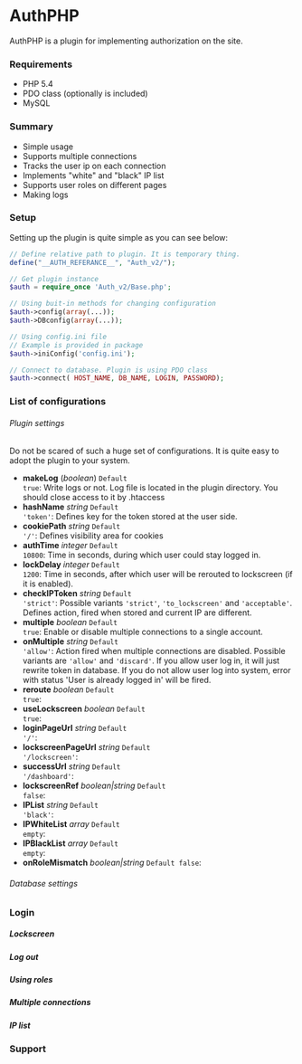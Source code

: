 # AuthPHP
AuthPHP is a plugin for implementing authorization on the site.

### Requirements
- PHP 5.4
- PDO class (optionally is included)
- MySQL

### Summary
- Simple usage
- Supports multiple connections
- Tracks the user ip on each connection
- Implements "white" and "black" IP list
- Supports user roles on different pages
- Making logs 

### Setup
Setting up the plugin is quite simple as you can see below:
```php
// Define relative path to plugin. It is temporary thing.
define("__AUTH_REFERANCE__", "Auth_v2/");

// Get plugin instance
$auth = require_once 'Auth_v2/Base.php';

// Using buit-in methods for changing configuration
$auth->config(array(...));
$auth->DBconfig(array(...));

// Using config.ini file
// Example is provided in package
$auth->iniConfig('config.ini');

// Connect to database. Plugin is using PDO class
$auth->connect( HOST_NAME, DB_NAME, LOGIN, PASSWORD);
```

### List of configurations
###### Plugin settings
Do not be scared of such a huge set of configurations. It is quite easy to adopt the plugin to your system.

- **makeLog** (*boolean*) <code>Default true</code>: Write logs or not. Log file is located in the plugin directory. You should close access to it by .htaccess
- **hashName** *string* <code>Default 'token'</code>: Defines key for the token stored at the user side.
- **cookiePath** *string* <code>Default '/'</code>: Defines visibility area for cookies
- **authTime** *integer* <code>Default 10800</code>: Time in seconds, during which user could stay logged in.
- **lockDelay** *integer* <code>Default 1200</code>: Time in seconds, after which user will be rerouted to lockscreen (if it is enabled).
- **checkIPToken** *string* <code>Default 'strict'</code>: Possible variants <code>'strict'</code>, <code>'to_lockscreen'</code> and <code>'acceptable'</code>. Defines action, fired when stored and current IP are different.
- **multiple** *boolean* <code>Default true</code>: Enable or disable multiple connections to a single account.
- **onMultiple** *string* <code>Default 'allow'</code>: Action fired when multiple connections are disabled. Possible variants are <code>'allow'</code> and <code>'discard'</code>. If you allow user log in, it will just rewrite token in database. If you do not allow user log into system, error with status 'User is already logged in' will be fired.
- **reroute** *boolean* <code>Default true</code>:
- **useLockscreen** *boolean* <code>Default true</code>:
- **loginPageUrl** *string* <code>Default '/'</code>:
- **lockscreenPageUrl** *string* <code>Default '/lockscreen'</code>:
- **successUrl** *string* <code>Default '/dashboard'</code>:
- **lockscreenRef** *boolean|string* <code>Default false</code>:
- **IPList** *string* <code>Default 'black'</code>:
- **IPWhiteList** *array* <code>Default empty</code>:
- **IPBlackList** *array* <code>Default empty</code>:
- **onRoleMismatch** *boolean|string* <code>Default false</code>:

###### Database settings

### Login


##### Lockscreen

##### Log out

##### Using roles

##### Multiple connections

##### IP list

### Support
